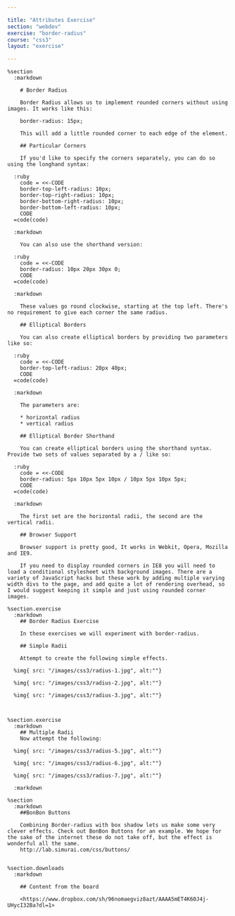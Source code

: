 ```yaml
---

title: "Attributes Exercise"
section: "webdev"
exercise: "border-radius"
course: "css3"
layout: "exercise"

---
```


    %section
      :markdown

        # Border Radius

        Border Radius allows us to implement rounded corners without using images. It works like this:

        border-radius: 15px;

        This will add a little rounded corner to each edge of the element.

        ## Particular Corners

        If you'd like to specify the corners separately, you can do so using the longhand syntax:

      :ruby
        code = <<-CODE
        border-top-left-radius: 10px;
        border-top-right-radius: 10px;
        border-bottom-right-radius: 10px;
        border-bottom-left-radius: 10px;
        CODE
      =code(code)

      :markdown

        You can also use the shorthand version:

      :ruby
        code = <<-CODE
        border-radius: 10px 20px 30px 0;
        CODE
      =code(code)

      :markdown

        These values go round clockwise, starting at the top left. There's no requirement to give each corner the same radius.

        ## Elliptical Borders

        You can also create elliptical borders by providing two parameters like so:

      :ruby
        code = <<-CODE
        border-top-left-radius: 20px 40px;
        CODE
      =code(code)

      :markdown

        The parameters are:

        * horizontal radius
        * vertical radius

        ## Elliptical Border Shorthand

        You can create elliptical borders using the shorthand syntax. Provide two sets of values separated by a / like so:

      :ruby
        code = <<-CODE
        border-radius: 5px 10px 5px 10px / 10px 5px 10px 5px;
        CODE
      =code(code)

      :markdown

        The first set are the horizontal radii, the second are the vertical radii.

        ## Browser Support

        Browser support is pretty good, It works in Webkit, Opera, Mozilla and IE9.

        If you need to display rounded corners in IE8 you will need to load a conditional stylesheet with background images. There are a variety of JavaScript hacks but these work by adding multiple varying width divs to the page, and add quite a lot of rendering overhead, so I would suggest keeping it simple and just using rounded corner images.

    %section.exercise
      :markdown
        ## Border Radius Exercise

        In these exercises we will experiment with border-radius.

        ## Simple Radii

        Attempt to create the following simple effects.

      %img{ src: "/images/css3/radius-1.jpg", alt:""}

      %img{ src: "/images/css3/radius-2.jpg", alt:""}

      %img{ src: "/images/css3/radius-3.jpg", alt:""}



    %section.exercise
      :markdown
        ## Multiple Radii
        Now attempt the following:

      %img{ src: "/images/css3/radius-5.jpg", alt:""}

      %img{ src: "/images/css3/radius-6.jpg", alt:""}

      %img{ src: "/images/css3/radius-7.jpg", alt:""}

      :markdown

    %section
      :markdown
        ##BonBon Buttons

        Combining Border-radius with box shadow lets us make some very clever effects. Check out BonBon Buttons for an example. We hope for the sake of the internet these do not take off, but the effect is wonderful all the same.
        http://lab.simurai.com/css/buttons/


    %section.downloads
      :markdown

        ## Content from the board

        <https://www.dropbox.com/sh/96nomaegviz8azt/AAAA5mET4K60J4j-UHycI32Ba?dl=1>
